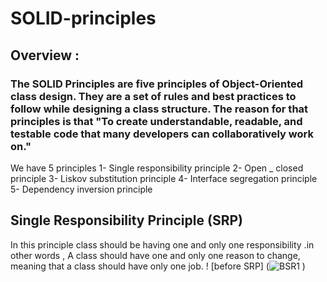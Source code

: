 # SOLID-principles
## Overview  : 
### The SOLID Principles are five principles of Object-Oriented class design. They are a set of rules and best practices to follow while designing a class structure. The reason for that principles is that "To create understandable, readable, and testable code that many developers can collaboratively work on."

We have 5 principles 
1-	Single responsibility principle 
2-	Open _ closed principle 
3-	Liskov substitution principle
4-	Interface segregation principle
5-	Dependency inversion principle 




## Single Responsibility Principle (SRP)
In this principle class should be having one and only one responsibility .in other words ,
A class should have one and only one reason to change, meaning that a class should have only one job.
! [before SRP] (![BSR1](https://github.com/ziadahmed123/SOLID-principles/assets/85025911/08466b3a-88b1-4f2d-bab4-4d27d5aa1429)
)





